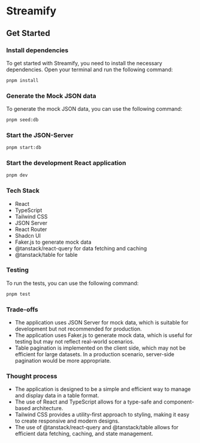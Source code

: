# Streamify

## Get Started

### Install dependencies

To get started with Streamify, you need to install the necessary dependencies. Open your terminal and run the following command:

```bash
pnpm install
```

### Generate the Mock JSON data

To generate the mock JSON data, you can use the following command:

```bash
pnpm seed:db
```

### Start the JSON-Server

```bash
pnpm start:db
```

### Start the development React application

```bash
pnpm dev
```

### Tech Stack

- React
- TypeScript
- Tailwind CSS
- JSON Server
- React Router
- Shadcn UI
- Faker.js to generate mock data
- @tanstack/react-query for data fetching and caching
- @tanstack/table for table

### Testing

To run the tests, you can use the following command:

```bash
pnpm test
```

### Trade-offs

- The application uses JSON Server for mock data, which is suitable for development but not recommended for production.
- The application uses Faker.js to generate mock data, which is useful for testing but may not reflect real-world scenarios.
- Table pagination is implemented on the client side, which may not be efficient for large datasets. In a production scenario, server-side pagination would be more appropriate.

### Thought process

- The application is designed to be a simple and efficient way to manage and display data in a table format.
- The use of React and TypeScript allows for a type-safe and component-based architecture.
- Tailwind CSS provides a utility-first approach to styling, making it easy to create responsive and modern designs.
- The use of @tanstack/react-query and @tanstack/table allows for efficient data fetching, caching, and state management.
